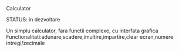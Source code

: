 Calculator

STATUS: in dezvoltare

Un simplu calculator, fara functii complexe, cu interfata grafica  
Functionalitati:adunare,scadere,imultire,impartire,clear ecran,numere intregi/zecimale